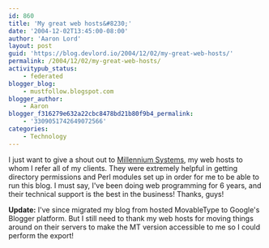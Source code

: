 ```yaml
---
id: 860
title: 'My great web hosts&#8230;'
date: '2004-12-02T13:45:00-08:00'
author: 'Aaron Lord'
layout: post
guid: 'https://blog.devlord.io/2004/12/02/my-great-web-hosts/'
permalink: /2004/12/02/my-great-web-hosts/
activitypub_status:
    - federated
blogger_blog:
    - mustfollow.blogspot.com
blogger_author:
    - Aaron
blogger_f316279e632a22cbc8478bd21b80f9b4_permalink:
    - '3309051742649072566'
categories:
    - Technology
---
```


I just want to give a shout out to <a href="http://www.nextmill.net/" target="_blank" rel="noopener">Millennium Systems</a>, my web hosts to whom I refer all of my clients.  They were extremely helpful in getting directory permissions and Perl modules set up in order for me to be able to run this blog.  I must say, I've been doing web programming for 6 years, and their technical support is the best in the business!  Thanks, guys!

<b>Update:</b> I've since migrated my blog from hosted MovableType to Google's Blogger platform. But I still need to thank my web hosts for moving things around on their servers to make the MT version accessible to me so I could perform the export!
